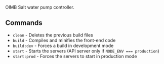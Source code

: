 OIMB Salt water pump controller.

## Commands
* `clean` - Deletes the previous build files
* `build` - Compiles and minifies the front-end code
* `build:dev` - Forces a build in development mode
* `start` - Starts the servers (API server only if `NODE_ENV === production`)
* `start:prod` - Forces the servers to start in production mode
